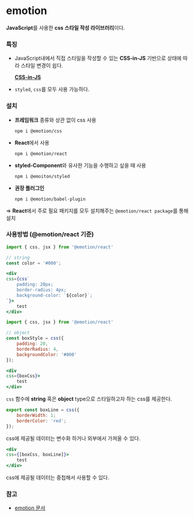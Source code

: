 # emotion

**JavaScript**를 사용한 **css 스타일 작성 라이브러리**이다.

### **특징**

- JavaScript내에서 직접 스타일을 작성할 수 있는 **CSS-in-JS** 기반으로 상태에 따라 스타일 변경이 쉽다.
    
    [**CSS-in-JS**](../%EC%9A%A9%EC%96%B4%20%EB%B0%8F%20%EA%B0%9C%EB%85%90%20a0699e3f6c1c431db628362ccea1ddaf/JavaScript%20TypeScript%201c72bc32c77b803c908bd27361cff82d/CSS-in-JS%20e8455c5af30e42119214a5bcc56833eb.md) 
    
- `styled`, `css`를 모두 사용 가능하다.

### **설치**

- **프레임워크** 종류와 상관 없이 css 사용
    
    `npm i @emotion/css`
    
- **React**에서 사용
    
    `npm i @emotion/react`
    
- **styled-Component**와 유사한 기능을 수행하고 싶을 때 사용
    
    `npm i @emoiton/styled`
    
- **권장 플러그인**
    
    `npm i @emotion/babel-plugin`
    

⇒ **React**에서 주로 필요 패키지를 모두 설치해주는 `@emotion/react package`를 통해 설치

### **사용방법 (@emotion/react 기준)**

```jsx
import { css, jsx } from '@emotion/react'

// string
const color = '#000';

<div
css={css`
	padding: 20px;
	border-radius: 4px;
	background-color: `${color}`;	 
`}>
	test
</div>
```

```jsx
import { css, jsx } from '@emotion/react'

// object
const boxStyle = css({
	padding: 20,
	borderRadius: 4,
	backgroundColor: '#000'
});

<div
css={boxCss}>
	test
</div>
```

`css` 함수에 **string** 혹은 **object** type으로 스타일하고자 하는 css를 제공한다.

```jsx
export const boxLine = css({
	borderWidth: 1;
	borderColor: 'red';
});
```

css에 제공될 데이터는 변수화 하거나 외부에서 가져올 수 있다.

```jsx
<div
css={[boxCss, boxLine]}>
	test
</div>
```

css에 제공될 데이터는 중첩해서 사용할 수 있다.

### 참고

- [emotion 문서](https://emotion.sh/docs/introduction)